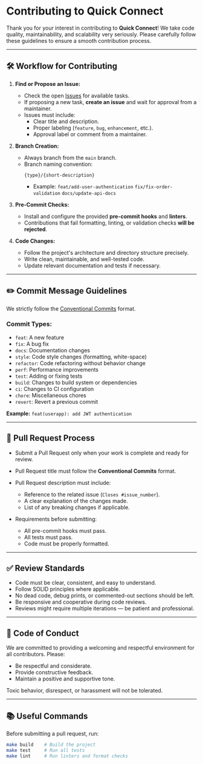 # Contributing to Quick Connect

Thank you for your interest in contributing to **Quick Connect**!
We take code quality, maintainability, and scalability very seriously.
Please carefully follow these guidelines to ensure a smooth contribution process.

---

## 🛠 Workflow for Contributing

1. **Find or Propose an Issue:**
    - Check the open [Issues](../../issues) for available tasks.
    - If proposing a new task, **create an issue** and wait for approval from a maintainer.
    - Issues must include:
        - Clear title and description.
        - Proper labeling (`feature`, `bug`, `enhancement`, etc.).
        - Approval label or comment from a maintainer.

2. **Branch Creation:**
    - Always branch from the `main` branch.
    - Branch naming convention:
      ```
      {type}/{short-description}
      ```
        - Example:
          `feat/add-user-authentication`
          `fix/fix-order-validation`
          `docs/update-api-docs`

3. **Pre-Commit Checks:**
    - Install and configure the provided **pre-commit hooks** and **linters**.
    - Contributions that fail formatting, linting, or validation checks **will be rejected**.

4. **Code Changes:**
    - Follow the project's architecture and directory structure precisely.
    - Write clean, maintainable, and well-tested code.
    - Update relevant documentation and tests if necessary.

---

## ✏️ Commit Message Guidelines

We strictly follow the [Conventional Commits](https://www.conventionalcommits.org/en/v1.0.0/) format.

### Commit Types:
- `feat`: A new feature
- `fix`: A bug fix
- `docs`: Documentation changes
- `style`: Code style changes (formatting, white-space)
- `refactor`: Code refactoring without behavior change
- `perf`: Performance improvements
- `test`: Adding or fixing tests
- `build`: Changes to build system or dependencies
- `ci`: Changes to CI configuration
- `chore`: Miscellaneous chores
- `revert`: Revert a previous commit

**Example:**
`feat(userapp): add JWT authentication`

---

## 🚀 Pull Request Process

- Submit a Pull Request only when your work is complete and ready for review.
- Pull Request title must follow the **Conventional Commits** format.
- Pull Request description must include:
    - Reference to the related issue (`Closes #issue_number`).
    - A clear explanation of the changes made.
    - List of any breaking changes if applicable.

- Requirements before submitting:
    - All pre-commit hooks must pass.
    - All tests must pass.
    - Code must be properly formatted.

---

## ✅ Review Standards

- Code must be clear, consistent, and easy to understand.
- Follow SOLID principles where applicable.
- No dead code, debug prints, or commented-out sections should be left.
- Be responsive and cooperative during code reviews.
- Reviews might require multiple iterations — be patient and professional.

---

## 📜 Code of Conduct

We are committed to providing a welcoming and respectful environment for all contributors.
Please:
- Be respectful and considerate.
- Provide constructive feedback.
- Maintain a positive and supportive tone.

Toxic behavior, disrespect, or harassment will not be tolerated.

---

## 📚 Useful Commands

Before submitting a pull request, run:

```bash
make build    # Build the project
make test     # Run all tests
make lint     # Run linters and format checks
